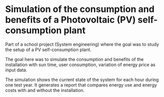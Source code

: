 # Simulation of the consumption and benefits of a Photovoltaic (PV) self-consumption plant

Part of a school project (System engineering) where the goal was to study the setup of a PV self-consumption plant.

The goal here was to simulate the consumption and benefits of the installation with sun time, user consumption, variation of energy price as input data.

The simulation shows the current state of the system for each hour during one test year. It generates a report that compares energy use and energy costs with and without the installation.
